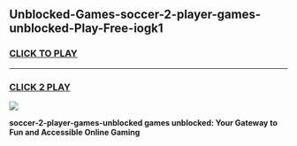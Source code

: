 
## Unblocked-Games-soccer-2-player-games-unblocked-Play-Free-iogk1
<h3>
<a href="https://premium76.site?title=soccer-2-player-games-unblocked&ref=18A1">CLICK TO PLAY</a></h3>
<hr>

<h3>
<a href="https://premium76.site?title=soccer-2-player-games-unblocked&ref=18A1">CLICK 2 PLAY</a>
  
</h3>

<a href="https://premium76.site?title=soccer-2-player-games-unblocked&ref=18A1"><img src="https://clearcache.store/games.png"></a>


**soccer-2-player-games-unblocked games unblocked: Your Gateway to Fun and Accessible Online Gaming**
